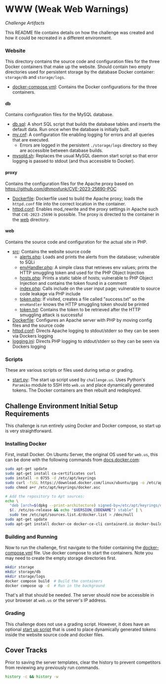 # WWW (Weak Web Warnings)

*Challenge Artifacts*

This README file contains details on how the challenge was created and how it could be recreated in a different environment. 

### Website

This directory contains the source code and configuration files for the three Docker containers that make up the website. 
Should contain two empty directories used for persistent storage by the database Docker container: `storage/db` and `storage/logs`.

- [docker-compose.yml](./website/docker-compose.yml): Contains the Docker configurations for the three containers.

#### db

Contains configuration files for the MySQL database.

- [db.sql](./website/db/db.sql): A short SQL script that builds the database tables and inserts the default data. Run once when the database is initially built.
- [my.cnf](./website/db/my.cnf): A configuration file enabling logging for errors and all queries that are executed.
  - Errors are logged in the persistent `./storage/logs` directory so they are accessible between database builds.
- [mysqld.sh](./website/db/mysqld.sh): Replaces the usual MySQL daemon start script so that error logging is passed to stdout (and thus accessible to Docker).

#### proxy

Contains the configuration files for the Apache proxy based on https://github.com/dhmosfunk/CVE-2023-25690-POC

- [Dockerfile](./website/proxy/Dockerfile): Dockerfile used to build the Apache proxy; loads the `httpd.conf` file into the correct location in the container.
- [httpd.conf](./website/proxy/httpd.conf): Enables mod_rewrite and the proxy settings in Apache such that `CVE-2023-25690` is possible. The proxy is directed to the container in the [web](./website/web) directory.

#### web

Contains the source code and configuration for the actual site in PHP.

- [src](./website/web/src/): Contains the website source code
  - [alerts.php](./website/web/src/alerts.php): Loads and prints the alerts from the database; vulnerable to SQLi
  - [envHandler.php](./website/web/src/envHandler.php): A simple class that retrieves env values; prints the HTTP smuggling token and used for the PHP Object Injection
  - [hosts.php](./website/web/src/hosts.php): Prints a static table of hosts; vulnerable to PHP Object Injection and contains the token found in a comment
  - [index.php](./website/web/src/index.php): Calls include on the user input page; vulnerable to source code leakage via PHP include
  - [token.php](./website/web/src/token.php): If visited, creates a file called "success.txt" so the `envHandler` knows the HTTP smuggling token should be printed
  - [token.txt](./website/web/src/token.txt): Contains the token to be retrieved after the HTTP smuggling attack is successful
- [Dockerfile](./website/web/Dockerfile): Configures an Apache server with PHP by moving config files and the source code
- [httpd.conf](./website/web/httpd.conf): Directs Apache logging to stdout/stderr so they can be seen via Dockers logging
- [logging.ini](./website/web/logging.ini): Directs PHP logging to stdout/stderr so they can be seen via Dockers logging

### Scripts

These are various scripts or files used during setup or grading.

- [start.py](./scripts/start.py): The start up script used by `challenge.us`. Uses Python's `Paramiko` module to SSH into `web.us` and place dynamically generated tokens. The Docker containers are then rebuilt and redeployed.

## Challenge Environment Initial Setup Requirements 

This challenge is run entirely using Docker and Docker compose, so start up is very straightforward.

### Installing Docker

First, install Docker. On Ubuntu Server, the original OS used for `web.us`, this can be done with the following commands from [docs.docker.com](https://docs.docker.com/engine/install/ubuntu/):

```bash
sudo apt-get update
sudo apt-get install ca-certificates curl
sudo install -m 0755 -d /etc/apt/keyrings
sudo curl -fsSL https://download.docker.com/linux/ubuntu/gpg -o /etc/apt/keyrings/docker.asc
sudo chmod a+r /etc/apt/keyrings/docker.asc

# Add the repository to Apt sources:
echo \
  "deb [arch=$(dpkg --print-architecture) signed-by=/etc/apt/keyrings/docker.asc] https://download.docker.com/linux/ubuntu \
  $(. /etc/os-release && echo "$VERSION_CODENAME") stable" | \
  sudo tee /etc/apt/sources.list.d/docker.list > /dev/null
sudo apt-get update
sudo apt-get install docker-ce docker-ce-cli containerd.io docker-buildx-plugin docker-compose-plugin
```

### Building and Running

Now to run the challenge, first navigate to the folder containing the [docker-compose.yml](./website/docker-compose.yml) file. Use docker compose to start the containers. Note you may need to create the empty storage directories first.

```bash
mkdir storage
mkdir storage/db
mkdir storage/logs
docker compose build  # Build the containers
docker compose up -d  # Run in the background
```

That's all that should be needed. The server should now be accessible in your browser at `web.us` or the server's IP address.

### Grading

This challenge does not use a grading script. However, it does have an optional [start up script](./scripts/start.py) that is used to place dynamically generated tokens inside the website source code and docker files.

## Cover Tracks

Prior to saving the server templates, clear the history to prevent competitors from reviewing any previously run commands. 
 
```bash
history -c && history -w
```
